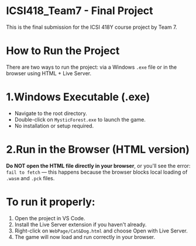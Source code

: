 # ICSI418_Team7 - Final Project

This is the final submission for the ICSI 418Y course project by Team 7.

# How to Run the Project

There are two ways to run the project: via a Windows `.exe` file or in the browser using HTML + Live Server.

# 1.Windows Executable (.exe)
- Navigate to the root directory.
- Double-click on `MysticForest.exe` to launch the game.
- No installation or setup required.

# 2.Run in the Browser (HTML version)

**Do NOT open the HTML file directly in your browser**, or you'll see the error:  
`fail to fetch` — this happens because the browser blocks local loading of `.wasm` and `.pck` files.

# To run it properly:
1. Open the project in VS Code.
2. Install the Live Server extension if you haven't already.
3. Right-click on `WebPage/Cat&Dog.html` and choose Open with Live Server.
4. The game will now load and run correctly in your browser.

